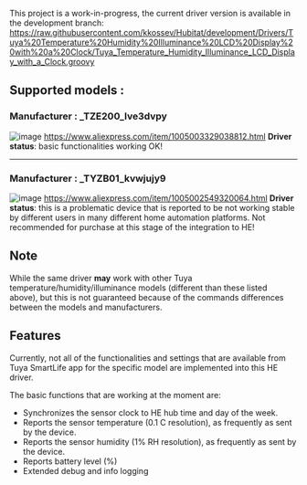 This project is a work-in-progress, the current driver version is available in the development branch: https://raw.githubusercontent.com/kkossev/Hubitat/development/Drivers/Tuya%20Temperature%20Humidity%20Illuminance%20LCD%20Display%20with%20a%20Clock/Tuya_Temperature_Humidity_Illuminance_LCD_Display_with_a_Clock.groovy


## Supported models :

### Manufacturer : _TZE200_lve3dvpy

![image](https://user-images.githubusercontent.com/6189950/149659251-3503e3e9-237b-41e7-8c45-d8b83155f172.png)
https://www.aliexpress.com/item/1005003329038812.html
**Driver status**: basic functionalities working OK!

-----------------------------------------------------------------------------

### Manufacturer :  _TYZB01_kvwjujy9
![image](https://user-images.githubusercontent.com/6189950/150995706-1b175d63-ed00-4ae9-a361-bb5c894e9143.png)
https://www.aliexpress.com/item/1005002549320064.html
**Driver status**:  this is a problematic device that is reported to be not working stable by different users in many different home automation platforms. Not recommended for purchase at this stage of the integration to HE!


## Note

While the same driver **may** work with other Tuya temperature/humidity/illuminance models (different than these listed above), but this is not guaranteed because of the commands differences between the models and manufacturers.

## Features

Currently, not all of the functionalities and settings that are available from Tuya SmartLife app for the specific model are implemented into this HE driver.

The basic functions that are working at the moment are:

* Synchronizes the sensor clock to HE hub time and day of the week.
* Reports the sensor temperature (0.1 C resolution), as frequently as sent by the device.
* Reports the sensor humidity (1% RH resolution),  as frequently as sent by the device.
* Reports battery level (%)
* Extended debug and info logging
